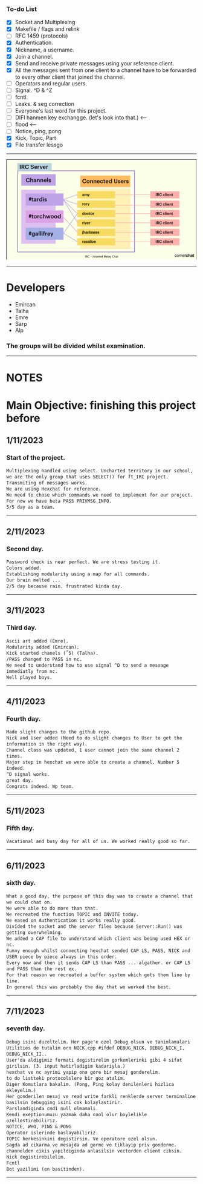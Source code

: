 
### To-do List

- [x] Socket and Multiplexing
- [x] Makefile / flags and relink
- [ ] RFC 1459 (protocols)
- [x] Authentication.
- [x] Nickname, a username.
- [x] Join a channel.
- [x] Send and receive private messages using your reference client.
- [x] All the messages sent from one client to a channel have to be forwarded to every other client that joined the channel.
- [ ] Operators and regular users.
- [ ] Signal. ^D & ^Z
- [ ] fcntl.
- [ ] Leaks. & seg correction
- [ ] Everyone's last word for this project.
- [ ] DIFI hanmen key exchangge. (let's look into that.) <--
- [ ] flood <--
- [ ] Notice, ping, pong
- [x] Kick, Topic, Part
- [x] File transfer lessgo
-----------------------------------------

<img src="Additional/assets/irc.png">

-----------------------------------------

# Developers
- Emircan
- Talha
- Emre
- Sarp
- Alp

### The groups will be divided whilst examination.
-----------------------------------------

# NOTES
# Main Objective: finishing this project before 
##  1/11/2023
  ### Start of the project.
    Multiplexing handled using select. Uncharted territory in our school, 
    we are the only group that uses SELECT() for ft_IRC project.
    Transmiting of messages works.
    We are using Hexchat for reference.
    We need to chose which commands we need to implement for our project. For now we have beta PASS PRIVMSG INFO.
    5/5 day as a team. 
-----------------------------------------
##  2/11/2023
  ### Second day.
    Password check is near perfect. We are stress testing it.
    Colors added.
    Establishing modularity using a map for all commands.
    Our brain melted ...
    2/5 day because rain. frustrated kinda day.
-----------------------------------------
##  3/11/2023
  ### Third day.
    Ascii art added (Emre).
    Modularity added (Emircan).
    Kick started chanels (˚5) (Talha).
    /PASS changed to PASS in nc.
    We need to understand how to use signal ^D to send a message immediatly from nc.
    Well played boys.
-----------------------------------------
## 4/11/2023
  ### Fourth day.
    Made slight changes to the github repo.
    Nick and User added (Need to do slight changes to User to get the information in the right way).
    Channel class was updated, 1 user cannot join the same channel 2 times.
    Major step in hexchat we were able to create a channel. Number 5 indeed.
    ^D signal works.
    great day.
    Congrats indeed. Wp team.
-----------------------------------------
## 5/11/2023
  ### Fifth day.
    Vacational and busy day for all of us. We worked really good so far.
-----------------------------------------
## 6/11/2023
  ### sixth day.
    What a good day, the purpose of this day was to create a channel that we could chat on.
    We were able to do more than that.
    We recreated the function TOPIC and INVITE today.
    We eased on Authentication it works really good.
    Divided the socket and the server files because Server::Run() was getting overwhelming.
    We added a CAP file to understand which client was being used HEX or nc.
    Funny enough whilst connecting hexchat sended CAP LS, PASS, NICK and USER piece by piece always in this order.
    Every now and then it sends CAP LS than PASS ... algather. or CAP LS and PASS than the rest ex. 
    For that reason we recreated a buffer system which gets them line by line.
    In general this was probably the day that we worked the best.
-----------------------------------------
## 7/11/2023
  ### seventh day.
    Debug isini duzeltelim. Her page'e ozel Debug olsun ve tanimlamalari Utilities de tutalim orn NICK.cpp #ifdef DEBUG_NICK, DEBUG_NICK_I, DEBUG_NICK_II..
    User'da aldigimiz formati degistirelim gorkemlerinki gibi 4 sifat girilsin. (3. input hatirladigim kadariyla.)
    hexchat ve nc ayrimi yapip ona gore bir mesaj gonderelim.
    to do listteki protocolslere bir goz atalim.
    Diger Komutlara bakalim. (Pong, Ping kolay denilenleri hizlica ekleyelim.)
    Her gonderilen mesaj ve read write farkli renklerde server terminaline basilsin debugging isini cok kolaylastirir.
    Parslandiginda cmd1 null olmamali.
    Kendi exeptionumuzu yazmak daha cool olur boylelikle ozellestirebiliriz.
    NOTICE, WHO, PING & PONG
    Operator islerinde baslayabiliriz.
    TOPIC herkesinkini degistirsin. Ve operatore ozel olsun.
    Sagda ad cikarma ve mesajda ad gorme ve tiklayip priv gonderme.
    channelden cikis yapildiginda anlasilsin vectorden client ciksin.
    Nick degistirebilelim.
    Fcntl
    Bot yazilimi (en basitinden).
    
-----------------------------------------
